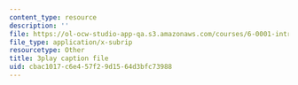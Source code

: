 ```yaml
---
content_type: resource
description: ''
file: https://ol-ocw-studio-app-qa.s3.amazonaws.com/courses/6-0001-introduction-to-computer-science-and-programming-in-python-fall-2016/cbac1017c6e457f29d1564d3bfc73988_C_pgH5QhIZ8.vtt
file_type: application/x-subrip
resourcetype: Other
title: 3play caption file
uid: cbac1017-c6e4-57f2-9d15-64d3bfc73988
---
```

